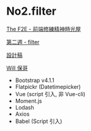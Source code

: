 # No2.filter

[The F2E - 前端修練精神時光屋](https://zh-tw.facebook.com/groups/173311386703334/)

[第二週 - filter](https://zh-tw.facebook.com/groups/173311386703334/permalink/181532992547840/)

[設計稿](https://bit.ly/2xWPXWN)

[Will 保哥](https://www.facebook.com/will.fans/videos/2124246790937787/)

* Bootstrap v4.1.1
* Flatpickr (Datetimepicker)
* Vue (script 引入, 非 Vue-cli)
* Moment.js
* Lodash
* Axios
* Babel (Script 引入)
